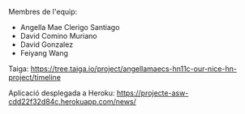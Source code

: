 Membres de l'equip:
  - Angella Mae Clerigo Santiago
  - David Comino Muriano
  - David Gonzalez
  - Feiyang Wang

Taiga:
  https://tree.taiga.io/project/angellamaecs-hn11c-our-nice-hn-project/timeline

Aplicació desplegada a Heroku:
  https://projecte-asw-cdd22f32d84c.herokuapp.com/news/
